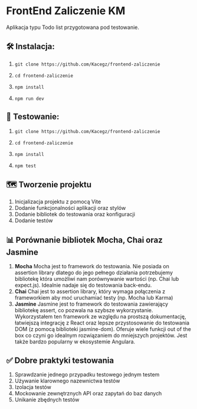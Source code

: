 # FrontEnd Zaliczenie KM

Aplikacja typu Todo list przygotowana pod testowanie.

## 🛠️ Instalacja:

1. `git clone https://github.com/Kacegz/frontend-zaliczenie`

2. `cd frontend-zaliczenie`

3. `npm install`

4. `npm run dev`

## 🧪 Testowanie:

1. `git clone https://github.com/Kacegz/frontend-zaliczenie`

2. `cd frontend-zaliczenie`

3. `npm install`

4. `npm test`

## 🗺️ Tworzenie projektu

1. Inicjalizacja projektu z pomocą Vite
2. Dodanie funkcjonalności aplikacji oraz stylów
3. Dodanie bibliotek do testowania oraz konfiguracji
4. Dodanie testów

## 📊 Porównanie bibliotek Mocha, Chai oraz Jasmine

1. **Mocha**
   Mocha jest to framework do testowania. Nie posiada on assertion library dlatego do jego pełnego działania potrzebujemy bibliotekę która umożliwi nam porównywanie wartości (np. Chai lub expect.js). Idealnie nadaje się do testowania back-endu.
2. **Chai**
   Chai jest to assertion library, który wymaga połączenia z frameworkiem aby moć uruchamiać testy (np. Mocha lub Karma)
3. **Jasmine**
   Jasmine jest to framework do testowania zawierający bibliotekę assert, co pozwala na szybsze wykorzystanie. Wykorzystałem ten framework ze względu na prostszą dokumentację, łatwiejszą integrację z React oraz lepsze przystosowanie do testowania DOM (z pomocą biblioteki jasmine-dom). Oferuje wiele funkcji out of the box co czyni go idealnym rozwiązaniem do mniejszych projektów. Jest także bardzo popularny w ekosystemie Angulara.

## ✅ Dobre praktyki testowania

1. Sprawdzanie jednego przypadku testowego jednym testem
2. Używanie klarownego nazewnictwa testów
3. Izolacja testów
4. Mockowanie zewnętrznych API oraz zapytań do baz danych
5. Unikanie zbędnych testów
